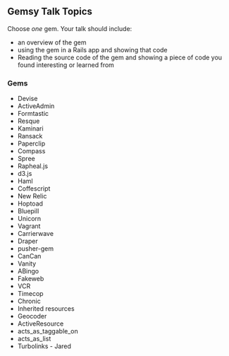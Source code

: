 ## Gemsy Talk Topics

Choose *one* gem.  Your talk should include:
- an overview of the gem
- using the gem in a Rails app and showing that code
- Reading the source code of the gem and showing a piece of code you found interesting or learned from


### Gems

* Devise
* ActiveAdmin
* Formtastic
* Resque
* Kaminari
* Ransack
* Paperclip
* Compass
* Spree
* Rapheal.js
* d3.js
* Haml
* Coffescript
* New Relic
* Hoptoad
* Bluepill
* Unicorn
* Vagrant
* Carrierwave
* Draper
* pusher-gem
* CanCan
* Vanity
* ABingo
* Fakeweb
* VCR
* Timecop
* Chronic
* Inherited resources
* Geocoder
* ActiveResource
* acts_as_taggable_on
* acts_as_list
* Turbolinks - Jared
